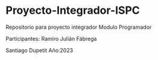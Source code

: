 # Proyecto-Integrador-ISPC
Repositorio para proyecto integrador Modulo Programador

Participantes:
Ramiro Julián Fábrega

Santiago Dupetit
Año:2023
